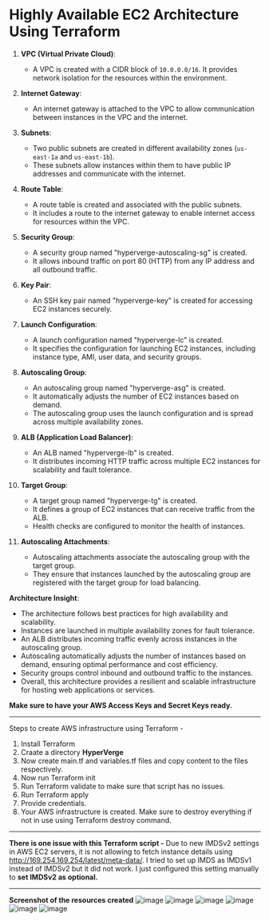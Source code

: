 # Highly Available EC2 Architecture Using Terraform

1. **VPC (Virtual Private Cloud)**:
   - A VPC is created with a CIDR block of `10.0.0.0/16`. It provides network isolation for the resources within the environment.

2. **Internet Gateway**:
   - An internet gateway is attached to the VPC to allow communication between instances in the VPC and the internet.

3. **Subnets**:
   - Two public subnets are created in different availability zones (`us-east-1a` and `us-east-1b`).
   - These subnets allow instances within them to have public IP addresses and communicate with the internet.

4. **Route Table**:
   - A route table is created and associated with the public subnets.
   - It includes a route to the internet gateway to enable internet access for resources within the VPC.

5. **Security Group**:
   - A security group named "hyperverge-autoscaling-sg" is created.
   - It allows inbound traffic on port 80 (HTTP) from any IP address and all outbound traffic.

6. **Key Pair**:
   - An SSH key pair named "hyperverge-key" is created for accessing EC2 instances securely.

7. **Launch Configuration**:
   - A launch configuration named "hyperverge-lc" is created.
   - It specifies the configuration for launching EC2 instances, including instance type, AMI, user data, and security groups.

8. **Autoscaling Group**:
   - An autoscaling group named "hyperverge-asg" is created.
   - It automatically adjusts the number of EC2 instances based on demand.
   - The autoscaling group uses the launch configuration and is spread across multiple availability zones.

9. **ALB (Application Load Balancer)**:
   - An ALB named "hyperverge-lb" is created.
   - It distributes incoming HTTP traffic across multiple EC2 instances for scalability and fault tolerance.

10. **Target Group**:
    - A target group named "hyperverge-tg" is created.
    - It defines a group of EC2 instances that can receive traffic from the ALB.
    - Health checks are configured to monitor the health of instances.

11. **Autoscaling Attachments**:
    - Autoscaling attachments associate the autoscaling group with the target group.
    - They ensure that instances launched by the autoscaling group are registered with the target group for load balancing.

**Architecture Insight**:
- The architecture follows best practices for high availability and scalability.
- Instances are launched in multiple availability zones for fault tolerance.
- An ALB distributes incoming traffic evenly across instances in the autoscaling group.
- Autoscaling automatically adjusts the number of instances based on demand, ensuring optimal performance and cost efficiency.
- Security groups control inbound and outbound traffic to the instances.
- Overall, this architecture provides a resilient and scalable infrastructure for hosting web applications or services.

**Make sure to have your AWS Access Keys and Secret Keys ready.**
__________________________________________________________________________
Steps to create AWS infrastructure using Terraform -
1. Install Terraform
2. Craate a directory **HyperVerge**
3. Now create main.tf and variables.tf files and copy content to the files respectively.
4. Now run Terraform init
5. Run Terraform validate to make sure that script has no issues.
6. Run Terraform apply
7. Provide credentials.
8. Your AWS infrastructure is created.
Make sure to destroy everything if not in use using Terraform destroy command.

__________________________________________________________________________

**There is one issue with this Terraform script -**
Due to new IMDSv2 settings in AWS EC2 servers, it is not allowing to fetch instance details using http://169.254.169.254/latest/meta-data/.
I tried to set up IMDS as IMDSv1 instead of IMDSv2 but it did not work. I just configured this setting manually to **set IMDSv2 as optional.**

__________________________________________________________________________
**Screenshot of the resources created**
![image](https://github.com/Garvitkul/Highly-Available-EC2-Architecture-Using-Terraform/assets/83578615/0682de35-003f-45d9-88b1-628bbfb1e547)
![image](https://github.com/Garvitkul/Highly-Available-EC2-Architecture-Using-Terraform/assets/83578615/0e8fdad6-059b-4704-8580-c3f06c0a7c9f)
![image](https://github.com/Garvitkul/Highly-Available-EC2-Architecture-Using-Terraform/assets/83578615/8ea67670-77f5-471c-86c9-6a6580c2aaa4)
![image](https://github.com/Garvitkul/Highly-Available-EC2-Architecture-Using-Terraform/assets/83578615/5ceb9997-8c3b-4fca-bf1c-b9e0470722f0)
![image](https://github.com/Garvitkul/Highly-Available-EC2-Architecture-Using-Terraform/assets/83578615/e6f980d6-4451-48c9-a182-59bdf88bdf66)
![image](https://github.com/Garvitkul/Highly-Available-EC2-Architecture-Using-Terraform/assets/83578615/39b1f180-3ec8-441f-9401-cd40e0a78a51)


